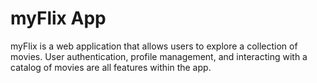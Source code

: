 # myFlix App
myFlix is a web application that allows users to explore a collection of movies. User authentication, profile management, and interacting with a catalog of movies are all features within the app. 